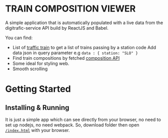 # TRAIN COMPOSITION VIEWER

A simple application that is automatically populated with a live data from the digitrafic-service API build by ReactJS and Babel.

You can find:

* List of [traffic train](https://rata.digitraffic.fi/api/v1/live-trains?station=SLO) to get a list of trains passing by a station code
  Add data json in query parameter e.g `data : { station: "SLO" }`
* Find train compositions by fetched [composition API](https://rata.digitraffic.fi/api/v1/compositions/960?departure_date=2017-05-02)
* Some ideal for styling web.
* Smooth scrolling

# Getting Started

## Installing & Running

It is just a simple app which can see directly from your browser, no need to set up nodejs, no need webpack.
So, download folder then open [`/index.html`](/index.html) with your browser.